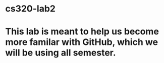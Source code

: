 # cs320-lab2
# This lab is meant to help us become more familar with GitHub, which we will be using all semester.
